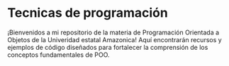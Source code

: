 # Tecnicas de programación 
¡Bienvenidos a mi repositorio de la materia de Programación Orientada a Objetos de la Univeridad estatal Amazonica! Aquí encontrarán recursos y ejemplos de código diseñados para fortalecer la comprensión de los conceptos fundamentales de POO.
